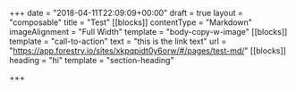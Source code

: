 +++
date = "2018-04-11T22:09:09+00:00"
draft = true
layout = "composable"
title = "Test"
[[blocks]]
contentType = "Markdown"
imageAlignment = "Full Width"
template = "body-copy-w-image"
[[blocks]]
template = "call-to-action"
text = "this is the link text"
url = "https://app.forestry.io/sites/xkpqpidt0y6orw/#/pages/test-md/"
[[blocks]]
heading = "hi"
template = "section-heading"

+++
